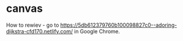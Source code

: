 # canvas
How to rewiev - go to https://5db612379760b100098827c0--adoring-dijkstra-cfd170.netlify.com/ in Google Chrome.
